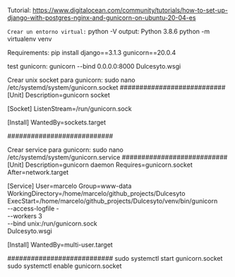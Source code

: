 Tutorial:
https://www.digitalocean.com/community/tutorials/how-to-set-up-django-with-postgres-nginx-and-gunicorn-on-ubuntu-20-04-es

`Crear un entorno virtual:`
python -V
output: Python 3.8.6
python -m virtualenv venv

Requirements:
pip install django==3.1.3 gunicorn==20.0.4

test gunicorn:
gunicorn --bind 0.0.0.0:8000 Dulcesyto.wsgi

Crear unix socket para gunicorn:
sudo nano /etc/systemd/system/gunicorn.socket
###########################
[Unit]
Description=gunicorn socket

[Socket]
ListenStream=/run/gunicorn.sock

[Install]
WantedBy=sockets.target

###########################

Crear service para gunicorn:
sudo nano /etc/systemd/system/gunicorn.service
###########################
[Unit]
Description=gunicorn daemon
Requires=gunicorn.socket
After=network.target

[Service]
User=marcelo
Group=www-data
WorkingDirectory=/home/marcelo/github_projects/Dulcesyto
ExecStart=/home/marcelo/github_projects/Dulcesyto/venv/bin/gunicorn \
          --access-logfile - \
          --workers 3 \
          --bind unix:/run/gunicorn.sock \
          Dulcesyto.wsgi

[Install]
WantedBy=multi-user.target

###########################
sudo systemctl start gunicorn.socket
sudo systemctl enable gunicorn.socket


